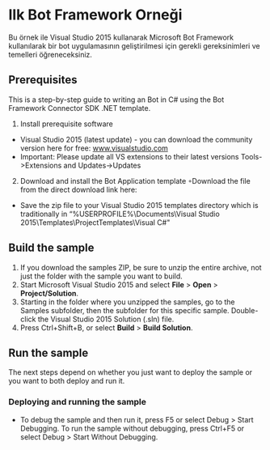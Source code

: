 # Ilk Bot Framework Orneği
Bu örnek ile Visual Studio 2015 kullanarak Microsoft Bot Framework kullanılarak bir bot uygulamasının geliştirilmesi için gerekli gereksinimleri ve temelleri öğreneceksiniz.

## Prerequisites
This is a step-by-step guide to writing an Bot in C# using the Bot Framework Connector SDK .NET template.

1. Install prerequisite software
* Visual Studio 2015 (latest update) - you can download the community version here for free: www.visualstudio.com
* Important: Please update all VS extensions to their latest versions Tools->Extensions and Updates->Updates

2. Download and install the Bot Application template ◦Download the file from the direct download link here:
* Save the zip file to your Visual Studio 2015 templates directory which is traditionally in “%USERPROFILE%\Documents\Visual Studio 2015\Templates\ProjectTemplates\Visual C#"

## Build the sample
1. If you download the samples ZIP, be sure to unzip the entire archive, not just the folder with the sample you want to build. 
2. Start Microsoft Visual Studio 2015 and select **File** \> **Open** \> **Project/Solution**.
3. Starting in the folder where you unzipped the samples, go to the Samples subfolder, then the subfolder for this specific sample. Double-click the Visual Studio 2015 Solution (.sln) file.
4. Press Ctrl+Shift+B, or select **Build** \> **Build Solution**.

## Run the sample
The next steps depend on whether you just want to deploy the sample or you want to both deploy and run it.

### Deploying and running the sample

- To debug the sample and then run it, press F5 or select Debug >  Start Debugging. To run the sample without debugging, press Ctrl+F5 or select Debug > Start Without Debugging. 


